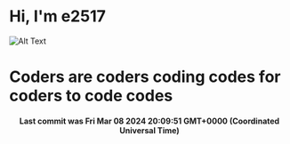 # Hi, I'm e2517

![Alt Text](https://github.com/E2517/e2517/blob/master/images/background.gif)

# Coders are coders coding codes for coders to code codes

<h4 align="center">Last commit was Fri Mar 08 2024 20:09:51 GMT+0000 (Coordinated Universal Time)</h4>
